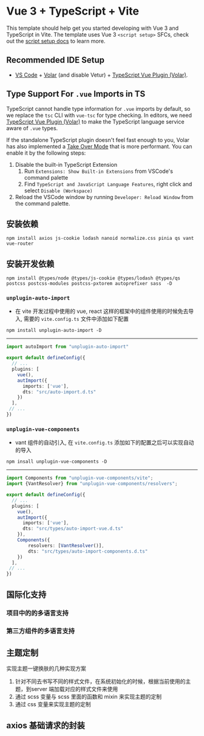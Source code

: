 # Vue 3 + TypeScript + Vite

This template should help get you started developing with Vue 3 and TypeScript in Vite. The template uses Vue 3 `<script setup>` SFCs, check out the [script setup docs](https://v3.vuejs.org/api/sfc-script-setup.html#sfc-script-setup) to learn more.

## Recommended IDE Setup

- [VS Code](https://code.visualstudio.com/) + [Volar](https://marketplace.visualstudio.com/items?itemName=Vue.volar) (and disable Vetur) + [TypeScript Vue Plugin (Volar)](https://marketplace.visualstudio.com/items?itemName=Vue.vscode-typescript-vue-plugin).

## Type Support For `.vue` Imports in TS

TypeScript cannot handle type information for `.vue` imports by default, so we replace the `tsc` CLI with `vue-tsc` for type checking. In editors, we need [TypeScript Vue Plugin (Volar)](https://marketplace.visualstudio.com/items?itemName=Vue.vscode-typescript-vue-plugin) to make the TypeScript language service aware of `.vue` types.

If the standalone TypeScript plugin doesn't feel fast enough to you, Volar has also implemented a [Take Over Mode](https://github.com/johnsoncodehk/volar/discussions/471#discussioncomment-1361669) that is more performant. You can enable it by the following steps:

1. Disable the built-in TypeScript Extension
   1. Run `Extensions: Show Built-in Extensions` from VSCode's command palette
   2. Find `TypeScript and JavaScript Language Features`, right click and select `Disable (Workspace)`
2. Reload the VSCode window by running `Developer: Reload Window` from the command palette.



## 安装依赖

```shell
npm install axios js-cookie lodash nanoid normalize.css pinia qs vant vue-router

```
## 安装开发依赖

```shell
npm install @types/node @types/js-cookie @types/lodash @types/qs postcss postcss-modules postcss-pxtorem autoprefixer sass  -D

```


###  `unplugin-auto-import` 

-  在 vite 开发过程中使用的 vue, react 这样的框架中的组件使用的时候免去导入, 需要的 `vite.config.ts` 文件中添加如下配置

```shell
npm install unplugin-auto-import -D 

```
---

```ts
import autoImport from "unplugin-auto-import" 

export default defineConfig({
  // ...
  plugins: [
    vue(),
    autImport({
      imports: ['vue'],
      dts: "src/auto-import.d.ts"
    })
  ],
 // ...
})
```

### `unplugin-vue-components` 

- vant 组件的自动引入, 在 `vite.config.ts` 添加如下的配置之后可以实现自动的导入

```shell
npm insall unplugin-vue-components -D 
```
---

```ts
import Components from "unplugin-vue-components/vite";
import {VantResolver} from "unplugin-vue-components/resolvers";

export default defineConfig({
  // ...
  plugins: [
    vue(),
    autImport({
      imports: ['vue'],
      dts: "src/types/auto-import-vue.d.ts"
    }),
    Components({
        resolvers: [VantResolver()],
        dts: "src/types/auto-import-components.d.ts"
    })
  ],
 // ...
})
```

## 国际化支持


### 项目中的的多语言支持


### 第三方组件的多语言支持



## 主题定制

实现主题一键换肤的几种实现方案

 1. 针对不同去书写不同的样式文件，在系统初始化的时候，根据当前使用的主题，到server 端加载对应的样式文件来使用
 2. 通过 scss 变量与 scss 里面的函数和 mixin 来实现主题的定制
 3. 通过 css 变量来实现主题的定制



## axios 基础请求的封装


